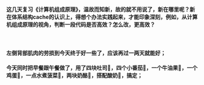 #### 这几天复习《计算机组成原理》，温故而知新，故的就不用说了，新在哪里呢？新在体系结构cache的认识上，得想个办法实践起来，才能印象深刻，例如，从计算机组成原理的视角，判断一段代码是否高效？怎么改，更高效？

<br>

#### 左侧背部肌肉的劳损到今天终于好一些了，应该再过一两天就能好；
#### 今天同时把早餐跟午餐做了，用了四块吐司🍞，四个小番茄🍅，一个牛油果🥑，一个鸡蛋🥚，一点水煮菠菜🥬，两块奶酪🧀️，搭配酸奶🥛，搞定；
